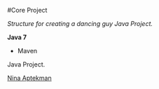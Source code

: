 #Core Project

*Structure for creating a dancing guy Java Project.*

**Java 7**

* Maven

Java Project.

[Nina Aptekman](https://github.com/naptekman)
